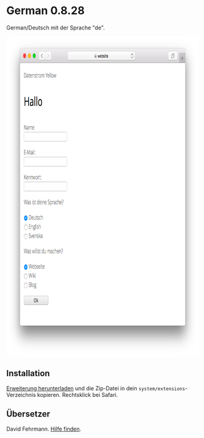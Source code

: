 # German 0.8.28

German/Deutsch mit der Sprache "de".

<p align="center"><img src="german-screenshot.png?raw=true" width="795" height="836" alt="Screenshot"></p>

## Installation

[Erweiterung herunterladen](https://github.com/datenstrom/yellow-extensions/raw/master/zip/german.zip) und die Zip-Datei in dein `system/extensions`-Verzeichnis kopieren. Rechtsklick bei Safari.

## Übersetzer

David Fehrmann. [Hilfe finden](https://datenstrom.se/de/yellow/help/).
